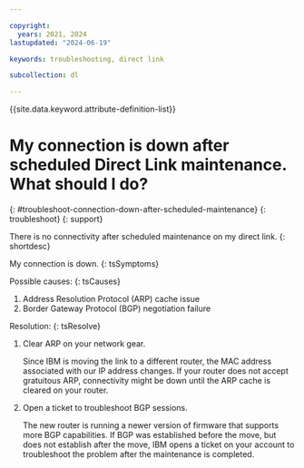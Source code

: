 ```yaml
---

copyright:
  years: 2021, 2024
lastupdated: "2024-06-19"

keywords: troubleshooting, direct link

subcollection: dl

---
```


{{site.data.keyword.attribute-definition-list}}

# My connection is down after scheduled Direct Link maintenance. What should I do?
{: #troubleshoot-connection-down-after-scheduled-maintenance}
{: troubleshoot}
{: support}

There is no connectivity after scheduled maintenance on my direct link.
{: shortdesc}

My connection is down.
{: tsSymptoms}

Possible causes:
{: tsCauses}

1. Address Resolution Protocol (ARP) cache issue
1. Border Gateway Protocol (BGP) negotiation failure

Resolution:
{: tsResolve}

1. Clear ARP on your network gear.

   Since IBM is moving the link to a different router, the MAC address associated with our IP address changes. If your router does not accept gratuitous ARP, connectivity might be down until the ARP cache is cleared on your router.

1. Open a ticket to troubleshoot BGP sessions.

   The new router is running a newer version of firmware that supports more BGP capabilities. If BGP was established before the move, but does not establish after the move, IBM opens a ticket on your account to troubleshoot the problem after the maintenance is completed.
